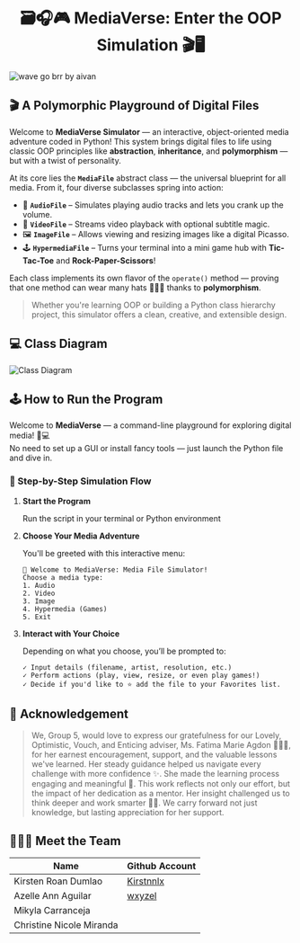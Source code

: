<h1 align="center">🗃️🎧🎮 MediaVerse: Enter the OOP Simulation 🎬🖥️</h1>


<!DOCTYPE html>
<html lang="en">
<head>
    <meta charset="UTF-8">
    <meta name="viewport" content="width=device-width, initial-scale=1.0">
</head>
<body>
    <div class="footer">
        <img src="https://raw.githubusercontent.com/trinib/trinib/82213791fa9ff58d3ca768ddd6de2489ec23ffca/images/footer.svg" 
             alt="wave go brr by aivan" />
    </div>
</body>
</html>


## 🎬 A Polymorphic Playground of Digital Files

Welcome to **MediaVerse Simulator** — an interactive, object-oriented media adventure coded in Python! This system brings digital files to life using classic OOP principles like **abstraction**, **inheritance**, and **polymorphism** — but with a twist of personality.

At its core lies the **`MediaFile`** abstract class — the universal blueprint for all media. From it, four diverse subclasses spring into action:

- 🎵 **`AudioFile`** – Simulates playing audio tracks and lets you crank up the volume.
- 🎥 **`VideoFile`** – Streams video playback with optional subtitle magic.
- 🖼️ **`ImageFile`** – Allows viewing and resizing images like a digital Picasso.
- 🕹️ **`HypermediaFile`** – Turns your terminal into a mini game hub with **Tic-Tac-Toe** and **Rock-Paper-Scissors**!

Each class implements its own flavor of the `operate()` method — proving that one method can wear many hats 👒🎩🧢 thanks to **polymorphism**.


> Whether you're learning OOP or building a Python class hierarchy project, this simulator offers a clean, creative, and extensible design.

## 💻 Class Diagram
![Class Diagram](https://github.com/Kirstnnlx/CS121-LabAct-3-4/blob/main/ClassDiagram.png)

## 🕹️ How to Run the Program
Welcome to **MediaVerse** — a command-line playground for exploring digital media! 🧠💻  
No need to set up a GUI or install fancy tools — just launch the Python file and dive in.

### 🚦 Step-by-Step Simulation Flow

1. **Start the Program**
   
   Run the script in your terminal or Python environment

2. **Choose Your Media Adventure**
   
   You'll be greeted with this interactive menu:

    ``` (no tag)
    🎉 Welcome to MediaVerse: Media File Simulator!
    Choose a media type:
    1. Audio
    2. Video
    3. Image
    4. Hypermedia (Games)
    5. Exit

3. **Interact with Your Choice**

   Depending on what you choose, you’ll be prompted to:

       ✓ Input details (filename, artist, resolution, etc.)
       ✓ Perform actions (play, view, resize, or even play games!)
       ✓ Decide if you'd like to ⭐ add the file to your Favorites list.


## 🎀 Acknowledgement

> We, Group 5, would love to express our gratefulness for our Lovely, Optimistic, Vouch, and Enticing adviser, Ms. Fatima Marie Agdon 👩‍🏫🌸, for her earnest encouragement, support, and the valuable lessons we've learned. Her steady guidance helped us navigate every challenge with more confidence ✨. She made the learning process engaging and meaningful 🎀. This work reflects not only our effort, but the impact of her dedication as a mentor. Her insight challenged us to think deeper and work smarter 💅🏻. We carry forward not just knowledge, but lasting appreciation for her support.

## 👩🏻‍💻 Meet the Team
| Name | Github Account |
|------|----------------|
| Kirsten Roan Dumlao | [Kirstnnlx](https://github.com/Kirstnnlx) |
| Azelle Ann Aguilar | [wxyzel](https://github.com/wxyzel) |
| Mikyla Carranceja |
| Christine Nicole Miranda |


